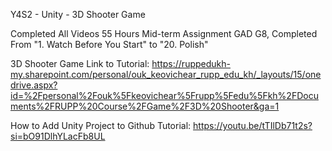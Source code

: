 Y4S2 - Unity - 3D Shooter Game

Completed All Videos 55 Hours Mid-term Assignment GAD G8, 
Completed From "1. Watch Before You Start" to "20. Polish"


3D Shooter Game Link to Tutorial: https://ruppedukh-my.sharepoint.com/personal/ouk_keovichear_rupp_edu_kh/_layouts/15/onedrive.aspx?id=%2Fpersonal%2Fouk%5Fkeovichear%5Frupp%5Fedu%5Fkh%2FDocuments%2FRUPP%20Course%2FGame%2F3D%20Shooter&ga=1

How to Add Unity Project to Github Tutorial: https://youtu.be/tTIlDb71t2s?si=bO91DlhYLacFb8UL
